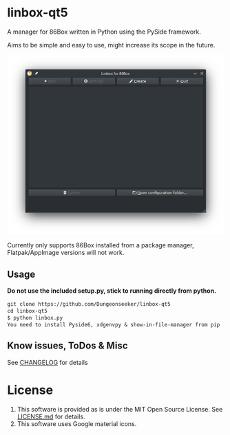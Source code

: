 # linbox-qt5
A manager for 86Box written in Python using the PySide framework.

Aims to be simple and easy to use, might increase its scope in the future.

![Screenshot 1.](./resources/ss.png)

Currently only supports 86Box installed from a package manager, Flatpak/AppImage versions will not work.

## Usage
**Do not use the included setup.py, stick to running directly from python.**
```
git clone https://github.com/Dungeonseeker/linbox-qt5
cd linbox-qt5
$ python linbox.py
You need to install Pyside6, xdgenvpy & show-in-file-manager from pip
```

## Know issues, ToDos & Misc
See [CHANGELOG](./CHANGELOG) for details

# License
1. This software is provided as is under the MIT Open Source License. See [LICENSE.md](./LICENSE.md) for details.
2. This software uses Google material icons.
